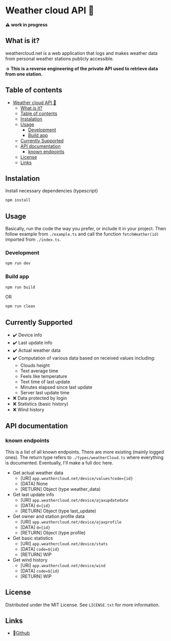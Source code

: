 # Weather cloud API 📡

**⚠️ work in progress**

## What is it?

weathercloud.net is a web application that logs and makes weather data from personal weather stations publicly accessible.

**-> This is a reverse engineering of the private API used to retrieve data from one station.**

## Table of contents

- [Weather cloud API 📡](#weather-cloud-api-)
  - [What is it?](#what-is-it)
  - [Table of contents](#table-of-contents)
  - [Instalation](#instalation)
  - [Usage](#usage)
    - [Development](#development)
    - [Build app](#build-app)
  - [Currently Supported](#currently-supported)
  - [API documentation](#api-documentation)
    - [known endpoints](#known-endpoints)
  - [License](#license)
  - [Links](#links)

## Instalation

Install necessary dependencies (typescript)

```bash
npm install
```

## Usage

Basically, run the code the way you prefer, or include it in your project. Then follow example from `./example.ts` and call the function `fetchWeather(id)` imported from `./index.ts`.

### Development

```bash
npm run dev
```

### Build app

```bash
npm run build
```

OR

```bash
npm run clean
```

## Currently Supported

 - ✔️ Device info
 - ✔️ Last update info
 - ✔️ Actual weather data
 - ✔️ Computation of various data based on received values including:
   - Clouds height 
   - Text average time 
   - Feels like temperature
   - Text time of last update
   - Minutes elapsed since last update
   - Server last update time
 - ❌ Data protected by login
 - ❌ Statistics (basic history)
 - ❌ Wind history

## API documentation

### known endpoints

This is a list of all known endpoints. There are more existing (mainly logged ones). The return type refers to `./types/weatherCloud.ts` where everything is documented. Eventually, I'll make a full doc here.

 - Get actual weather data
   - [URl] `app.weathercloud.net/device/values?code={id}`
   - [DATA] None
   - [RETURN] Object (type weather_data)
 - Get last update info
   - [URl] `app.weathercloud.net/device/ajaxupdatedate`
   - [DATA] `d={id}`
   - [RETURN] Object (type last_update)
 - Get owner and station profile data
   - [URl] `app.weathercloud.net/device/ajaxprofile`
   - [DATA] `d={id}`
   - [RETURN] Object (type profile)
 - Get basic statistics
   - [URl] `app.weathercloud.net/device/stats`
   - [DATA] `code=${id}`
   - [RETURN] WIP
 - Get wind history
   - [URl] `app.weathercloud.net/device/wind`
   - [DATA] `code=${id}`
   - [RETURN] WIP

## License

Distributed under the MIT License. See `LICENSE.txt` for more information.

## Links

- 📡[Github](https://github.com/maxime-mrl/weathercloud-api)